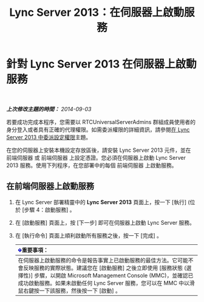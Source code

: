 ﻿---
title: Lync Server 2013：在伺服器上啟動服務
TOCTitle: 在伺服器上啟動服務
ms:assetid: fa26eaed-0529-4f32-9f3f-f32c4bd4b1c8
ms:mtpsurl: https://technet.microsoft.com/zh-tw/library/Gg413059(v=OCS.15)
ms:contentKeyID: 49292869
ms.date: 08/24/2015
mtps_version: v=OCS.15
ms.translationtype: HT
---

# 針對 Lync Server 2013 在伺服器上啟動服務

 

_**上次修改主題的時間：** 2014-09-03_

若要成功完成本程序，您需要以 RTCUniversalServerAdmins 群組成員使用者的身分登入或者具有正確的代理權限。如需委派權限的詳細資訊，請參閱[在 Lync Server 2013 中委派設定權限](lync-server-2013-delegate-setup-permissions.md)主題。

在您的伺服器上安裝本機設定存放區後，請安裝 Lync Server 2013 元件，並在 前端伺服器 或 前端伺服器 上設定憑證。您必須在伺服器上啟動 Lync Server 2013 服務。使用下列程序，在您部署中的每個 前端伺服器 上啟動服務。

## 在前端伺服器上啟動服務

1.  在 Lync Server 部署精靈中的 **Lync Server 2013** 頁面上，按一下 \[執行\] (位於 \[步驟 4：啟動服務\] 。

2.  在 \[啟動服務\] 頁面上，按 \[下一步\] 即可在伺服器上啟動 Lync Server 服務。

3.  在 \[執行命令\] 頁面上順利啟動所有服務之後，按一下 \[完成\] 。
    
    <table>
    <thead>
    <tr class="header">
    <th><img src="images/Gg412908.important(OCS.15).gif" title="important" alt="important" />重要事項：</th>
    </tr>
    </thead>
    <tbody>
    <tr class="odd">
    <td>在伺服器上啟動服務的命令是報告事實上已啟動服務的最佳方法。它可能不會反映服務的實際狀態。建議您在 [啟動服務] 之後立即使用 [服務狀態 (選擇性)] 步驟，以開啟 Microsoft Management Console (MMC)，並確認已成功啟動服務。如果未啟動任何 Lync Server 服務，您可以在 MMC 中以滑鼠右鍵按一下該服務，然後按一下 [啟動] 。</td>
    </tr>
    </tbody>
    </table>

